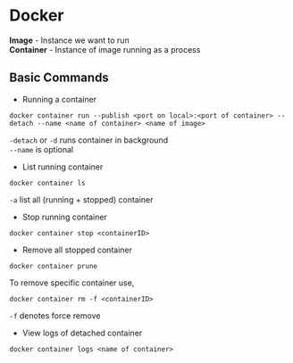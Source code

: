 # Docker

**Image** - Instance we want to run<br>
**Container** - Instance of image running as a process<br>

## Basic Commands

* Running a container
```docker
docker container run --publish <port on local>:<port of container> --detach --name <name of container> <name of image>
```
`-detach` or `-d` runs container in background<br>
`--name` is optional

* List running container
```docker
docker container ls
```
`-a` list all (running + stopped) container

* Stop running container
```docker
docker container stop <containerID>
```

* Remove all stopped container
```docker
docker container prune
```
To remove specific container use,
```docker
docker container rm -f <containerID>
```
`-f` denotes force remove

* View logs of detached container
```docker
docker container logs <name of container>
```
